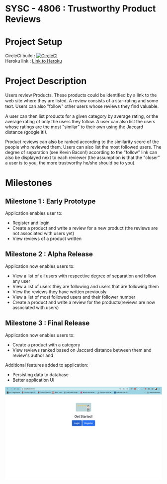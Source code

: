 # SYSC - 4806 : Trustworthy Product Reviews

# Project Setup
CircleCi build : [![CircleCI](https://circleci.com/gh/aubins11/SYSC-4806-Product-Review.svg?style=shield&circle-token=d7c5c4e00e2a5e6aa3ff02fe9a5260a84f0ef7ed)](<https://app.circleci.com/pipelines/github/aubins11/SYSC-4806-Product-Review>)
<br> Heroku link : [Link to Heroku](https://product-review-application.herokuapp.com/)

# Project Description
Users review Products. These products could be identiﬁed by a link to the web site where they are listed. 
A review consists of a star-rating and some text. Users can also "follow" other users whose reviews they ﬁnd valuable. 

A user can then list products for a given category by average rating, or the average rating of only the users they follow. 
A user can also list the users whose ratings are the most "similar" to their own using the Jaccard distance (google it!). 

Product reviews can also be ranked according to the  similarity score of the people who reviewed them. 
Users can also list the most followed users. The degree of separation (see Kevin Bacon!) according to the "follow" link can also be displayed next to each reviewer 
(the assumption is that the "closer" a user is to you, the more trustworthy he/she should be to you).
# Milestones

## Milestone 1 : Early Prototype

Application enables user to:
* Register and login
* Create a product and write a review for a new product (the reviews are not associated with users yet) 
* View reviews of a product written

## Milestone 2 : Alpha Release

 Application now enables users to:
* View a list of all users with respective degree of separation and follow any user
* View a list of users they are following and users that are following them
* View the reviews they have written previously
* View a list of most followed users and their follower number
* Create a product and write a review for the products(reviews are now associated with users)

## Milestone 3 : Final Release

Application now enables users to:
* Create a product with a category
* View reviews ranked based on Jaccard distance between them and review's author and 

Additional features added to application:
* Persisting data to database
* Better application UI

![front page of webapp](Diagrams/screenshots/1.png)


